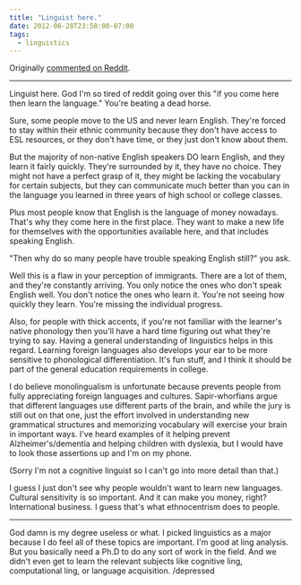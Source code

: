 ```yaml
---
title: "Linguist here."
date: 2012-06-28T23:58:00-07:00
tags:
  - linguistics
---
```


Originally [commented on Reddit](https://www.reddit.com/r/SubredditDrama/comments/vs1bp/materialdesigner_causing_drama_in_rworldnews_make/c576ax8/?utm_source=reddit&utm_medium=web2x&context=3).

<!--more-->

---

Linguist here. God I'm so tired of reddit going over this "if you come here then learn the language." You're beating a dead horse. 

Sure, some people move to the US and never learn English. They're forced to stay within their ethnic community because they don't have access to ESL resources, or they don't have time, or they just don't know about them. 

But the majority of non-native English speakers DO learn English, and they learn it fairly quickly. They're surrounded by it, they have no choice. They might not have a perfect grasp of it, they might be lacking the vocabulary for certain subjects, but they can communicate much better than you can in the language you learned in three years of high school or college classes. 

Plus most people know that English is the language of money nowadays. That's why they come here in the first place. They want to make a new life for themselves with the opportunities available here, and that includes speaking English. 

"Then why do so many people have trouble speaking English still?" you ask. 

Well this is a flaw in your perception of immigrants. There are a lot of them, and they're constantly arriving. You only notice the ones who don't speak English well. You don't notice the ones who learn it. You're not seeing how quickly they learn. You're missing the individual progress. 

Also, for people with thick accents, if you're not familiar with the learner's native phonology then you'll have a hard time figuring out what they're trying to say. Having a general understanding of linguistics helps in this regard. Learning foreign languages also develops your ear to be more sensitive to phonological differentiation. It's fun stuff, and I think it should be part of the general education requirements in college. 

I do believe monolingualism is unfortunate because prevents people from fully appreciating foreign languages and cultures. Sapir-whorfians argue that different languages use different parts of the brain, and while the jury is still out on that one, just the effort involved in understanding new grammatical structures and memorizing vocabulary will exercise your brain in important ways. I've heard examples of it helping prevent Alzheimer's/dementia and helping children with dyslexia, but I would have to look those assertions up and I'm on my phone. 

(Sorry I'm not a cognitive linguist so I can't go into more detail than that.)

I guess I just don't see why people wouldn't want to learn new languages. Cultural sensitivity is so important. And it can make you money, right? International business. I guess that's what ethnocentrism does to people. 

_____________________

God damn is my degree useless or what. I picked linguistics as a major because I do feel all of these topics are important. I'm good at ling analysis. But you basically need a Ph.D to do any sort of work in the field. And we didn't even get to learn the relevant subjects like cognitive ling, computational ling, or language acquisition. /depressed

